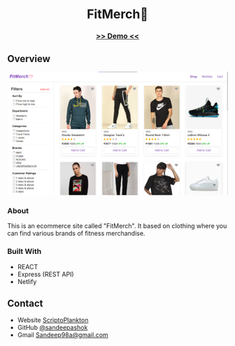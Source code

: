 <!-- Please update value in the {}  -->

<h1 align="center">FitMerch🛒</h1>

<div align="center">
  <h3>
    <a href="https://fitmerch-legacy.netlify.app/">
     >> Demo <<
    </a>   
  </h3>
</div>


<!-- OVERVIEW -->

## Overview

![screenshot](capture.png)

### About

 This is an ecommerce site  called "FitMerch". It based on clothing where you can find various brands of fitness merchandise.

### Built With

<!-- This section should list any major frameworks that you built your project using. Here are a few examples.-->

- REACT
- Express (REST API) 
- Netlify


## Contact

- Website [ScriptoPlankton](https://sandeep.netlify.app/)
- GitHub [@sandeepashok](https://github.com/sandeepashok)
- Gmail [Sandeep98a@gmail.com](sandeep98a@gmail.com)

